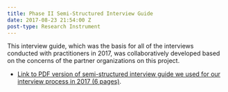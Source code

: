 ```yaml
---
title: Phase II Semi-Structured Interview Guide
date: 2017-08-23 21:54:00 Z
post-type: Research Instrument
---
```


This interview guide, which was the basis for all of the interviews conducted with practitioners in 2017, was collaboratively developed based on the concerns of the partner organizations on this project.

<!--break-->

* [Link to PDF version of semi-structured interview guide we used for our interview process in 2017 (6 pages)](/uploads/interview-guide-II.pdf).